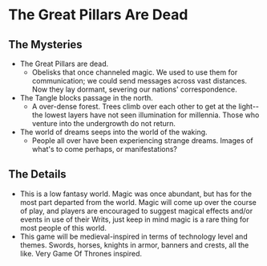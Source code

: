 # The Great Pillars Are Dead

## The Mysteries

- The Great Pillars are dead.
  - Obelisks that once channeled magic. We used to use them for communication; we could send messages across vast distances. Now they lay dormant, severing our nations' correspondence.
- The Tangle blocks passage in the north.
  - A over-dense forest. Trees climb over each other to get at the light--the lowest layers have not seen illumination for millennia. Those who venture into the undergrowth do not return.
- The world of dreams seeps into the world of the waking.
  - People all over have been experiencing strange dreams. Images of what's to come perhaps, or manifestations?

## The Details

- This is a low fantasy world. Magic was once abundant, but has for the most part departed from the world. Magic will come up over the course of play, and players are encouraged to suggest magical effects and/or events in use of their Writs, just keep in mind magic is a rare thing for most people of this world.
- This game will be medieval-inspired in terms of technology level and themes. Swords, horses, knights in armor, banners and crests, all the like. Very Game Of Thrones inspired.
